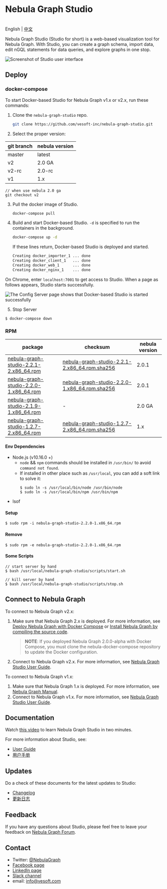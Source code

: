 # Nebula Graph Studio

<br> English | <a href="README-CN.md">中文</a><br/>

Nebula Graph Studio (Studio for short) is a web-based visualization tool for Nebula Graph. With Studio, you can create a graph schema, import data, edit nGQL statements for data queries, and explore graphs in one stop.

![Screenshot of Studio user interface](https://docs-cdn.nebula-graph.com.cn/nebula-studio-docs/st-ug-053.png "Studio user interface")

## Deploy

### docker-compose

To start Docker-based Studio for Nebula Graph v1.x or v2.x, run these commands:

1. Clone the `nebula-graph-studio` repo.

    ```bash
    git clone https://github.com/vesoft-inc/nebula-graph-studio.git
    ```

2. Select the proper version:

| git branch | nebula version|
| --- | --- |
| master | latest |
| v2 | 2.0 GA |
| v2-rc | 2.0-rc |
| v1 |  1.x |
```
// when use nebula 2.0 ga
git checkout v2
```

3. Pull the docker image of Studio.

    ```bash
    docker-compose pull
    ```

4. Build and start Docker-based Studio. `-d` is specified to run the containers in the background.

    ```bash
    docker-compose up -d
    ```
  
    If these lines return, Docker-based Studio is deployed and started.

    ```bash
    Creating docker_importer_1 ... done
    Creating docker_client_1   ... done
    Creating docker_web_1      ... done
    Creating docker_nginx_1    ... done
    ```

On Chrome, enter `localhost:7001` to get access to Studio. When a page as follows appears, Studio starts successfully.

![The Config Server page shows that Docker-based Studio is started successfully](https://docs-cdn.nebula-graph.com.cn/nebula-studio-docs/st-ug-052.png "Docker-based Studio is started")

5. Stop Server
```
$ docker-compose down
```

### RPM
| package | checksum | nebula version|
| ----- | ----- | ----- |
| [nebula-graph-studio-2.2.1-2.x86_64.rpm](https://oss-cdn.nebula-graph.io/nebula-graph-studio/nebula-graph-studio-2.2.1-2.x86_64.rpm) |  [nebula-graph-studio-2.2.1-2.x86_64.rpm.sha256](https://oss-cdn.nebula-graph.io/nebula-graph-studio/nebula-graph-studio-2.2.1-2.x86_64.rpm.sha256) | 2.0.1 |
| [nebula-graph-studio-2.2.0-1.x86_64.rpm](https://oss-cdn.nebula-graph.io/nebula-graph-studio/nebula-graph-studio-2.2.0-1.x86_64.rpm) |  [nebula-graph-studio-2.2.0-1.x86_64.rpm.sha256](https://oss-cdn.nebula-graph.io/nebula-graph-studio/nebula-graph-studio-2.2.0-1.x86_64.rpm.sha256) | 2.0.1 |
| [nebula-graph-studio-2.1.9-1.x86_64.rpm](https://oss-cdn.nebula-graph.io/nebula-graph-studio/nebula-graph-studio-2.1.9-1.x86_64.rpm) | - |  2.0 GA |
| [nebula-graph-studio-1.2.7-2.x86_64.rpm](https://oss-cdn.nebula-graph.io/nebula-graph-studio/nebula-graph-studio-1.2.7-2.x86_64.rpm) | [nebula-graph-studio-1.2.7-2.x86_64.rpm.sha256](https://oss-cdn.nebula-graph.io/nebula-graph-studio/nebula-graph-studio-1.2.7-2.x86_64.rpm.sha256) |  1.x |

#### Env Dependencies
- Node.js (v10.16.0 +)
    - `node` && `npm` commands should be installed in `/usr/bin/` to avoid `command not found`.
    - If installed in other place such as `/usr/local`, you can add a soft link to solve it:
      ```
      $ sudo ln -s /usr/local/bin/node /usr/bin/node
      $ sudo ln -s /usr/local/bin/npm /usr/bin/npm
      ```
- lsof

#### Setup
```
$ sudo rpm -i nebula-graph-studio-2.2.0-1.x86_64.rpm
```

#### Remove
```
$ sudo rpm -e nebula-graph-studio-2.2.0-1.x86_64.rpm
```

#### Some Scripts
```
// start server by hand
$ bash /usr/local/nebula-graph-studio/scripts/start.sh

// kill server by hand
$ bash /usr/local/nebula-graph-studio/scripts/stop.sh
```
## Connect to Nebula Graph

To connect to Nebula Graph v2.x:

1. Make sure that Nebula Graph 2.x is deployed. For more information, see [Deploy Nebula Graph with Docker Compose](https://docs.nebula-graph.io/2.0/2.quick-start/2.deploy-nebula-graph-with-docker-compose/ "Click to go to Nebula Graph website") or [Install Nebula Graph by compiling the source code](https://docs.nebula-graph.io/2.0/4.deployment-and-installation/2.compile-and-install-nebula-graph/1.install-nebula-graph-by-compiling-the-source-code/ "Click to go to Nebula Graph website").
   > **NOTE**: If you deployed Nebula Graph 2.0.0-alpha with Docker Compose, you must clone the nebula-docker-compose repository to update the Docker configuration.
2. Connect to Nebula Graph v2.x. For more information, see [Nebula Graph Studio User Guide](https://docs.nebula-graph.io/2.0.1/nebula-studio/install-configure/st-ug-connect/ "Click to go to Nebula Graph website").

To connect to Nebula Graph v1.x:

1. Make sure that Nebula Graph 1.x is deployed. For more information, see [Nebula Graph Manual](https://docs.nebula-graph.io/1.2.1/manual-EN/3.build-develop-and-administration/1.build/1.build-source-code/ "Click to go to Nebula Graph website").
2. Connect to Nebula Graph v1.x. For more information, see [Nebula Graph Studio User Guide](https://docs.nebula-graph.io/1.2.1/nebula-studio/install-configure/st-ug-connect/ "Click to go to Nebula Graph website").

## Documentation

Watch [this video](https://www.youtube.com/watch?v=kWg47hn_4Lo "Click to go to Youtube") to learn Nebula Graph Studio in two minutes.

For more information about Studio, see:

- [User Guide](https://docs.nebula-graph.io/2.0.1/nebula-studio/about-studio/st-ug-what-is-graph-studio/ "Click to go to Nebula Graph website")
- [用户手册](https://docs.nebula-graph.com.cn/nebula-studio/about-studio/st-ug-what-is-graph-studio/ "Click to go to Nebula Graph website")

## Updates

Do a check of these documents for the latest updates to Studio:

- [Changelog](docs/CHANGELOG-en.md)
- [更新日志](docs/CHANGELOG-zh.md)

## Feedback

If you have any questions about Studio, please feel free to leave your feedback on [Nebula Graph Forum](https://discuss.nebula-graph.io/ "Click to go to Nebula Graph Forum").

## Contact

- Twitter: [@NebulaGraph](https://twitter.com/NebulaGraph)
- [Facebook page](https://www.facebook.com/NebulaGraph/)
- [LinkedIn page](https://www.linkedin.com/company/vesoft-nebula-graph/)
- [Slack channel](https://join.slack.com/t/nebulagraph/shared_invite/enQtNjIzMjQ5MzE2OTQ2LTM0MjY0MWFlODg3ZTNjMjg3YWU5ZGY2NDM5MDhmOGU2OWI5ZWZjZDUwNTExMGIxZTk2ZmQxY2Q2MzM1OWJhMmY#)
- email: info@vesoft.com
